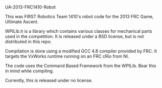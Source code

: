 UA-2013-FRC1410-Robot

This was FIRST Robotics Team 1410's robot code for the 2013 FRC Game, Ultimate Ascent.

WPILib.h is a library which contains various classes for mechanical parts used in the competition.
It is released under a BSD license, but is not distributed in this repo. 

Compilation is done using a modified GCC 4.8 compiler provided by FRC. It targets the VxWorks runtime running on an FRC cRio from NI.

The code uses the Command Based Framework from the WPILib. Bear this in mind while compiling. 

Currently, this is released under no license. 
